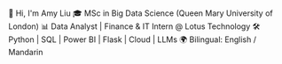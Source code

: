 👋 Hi, I'm Amy Liu
🎓 MSc in Big Data Science (Queen Mary University of London)
📊 Data Analyst | Finance & IT Intern @ Lotus Technology
🛠 Python | SQL | Power BI | Flask | Cloud | LLMs
🌍 Bilingual: English / Mandarin
